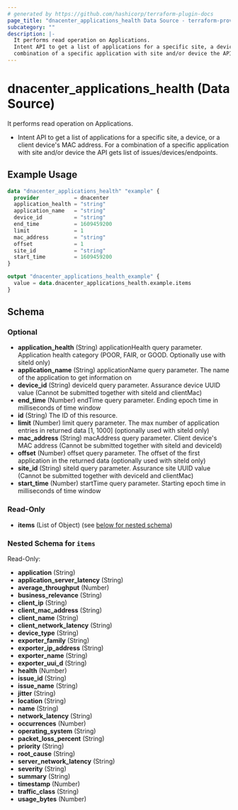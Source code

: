 ```yaml
---
# generated by https://github.com/hashicorp/terraform-plugin-docs
page_title: "dnacenter_applications_health Data Source - terraform-provider-dnacenter"
subcategory: ""
description: |-
  It performs read operation on Applications.
  Intent API to get a list of applications for a specific site, a device, or a client device's MAC address. For a
  combination of a specific application with site and/or device the API gets list of issues/devices/endpoints.
---
```


# dnacenter_applications_health (Data Source)

It performs read operation on Applications.

- Intent API to get a list of applications for a specific site, a device, or a client device's MAC address. For a
combination of a specific application with site and/or device the API gets list of issues/devices/endpoints.

## Example Usage

```terraform
data "dnacenter_applications_health" "example" {
  provider           = dnacenter
  application_health = "string"
  application_name   = "string"
  device_id          = "string"
  end_time           = 1609459200
  limit              = 1
  mac_address        = "string"
  offset             = 1
  site_id            = "string"
  start_time         = 1609459200
}

output "dnacenter_applications_health_example" {
  value = data.dnacenter_applications_health.example.items
}
```

<!-- schema generated by tfplugindocs -->
## Schema

### Optional

- **application_health** (String) applicationHealth query parameter. Application health category (POOR, FAIR, or GOOD.  Optionally use with siteId only)
- **application_name** (String) applicationName query parameter. The name of the application to get information on
- **device_id** (String) deviceId query parameter. Assurance device UUID value (Cannot be submitted together with siteId and clientMac)
- **end_time** (Number) endTime query parameter. Ending epoch time in milliseconds of time window
- **id** (String) The ID of this resource.
- **limit** (Number) limit query parameter. The max number of application entries in returned data [1, 1000] (optionally used with siteId only)
- **mac_address** (String) macAddress query parameter. Client device's MAC address (Cannot be submitted together with siteId and deviceId)
- **offset** (Number) offset query parameter. The offset of the first application in the returned data (optionally used with siteId only)
- **site_id** (String) siteId query parameter. Assurance site UUID value (Cannot be submitted together with deviceId and clientMac)
- **start_time** (Number) startTime query parameter. Starting epoch time in milliseconds of time window

### Read-Only

- **items** (List of Object) (see [below for nested schema](#nestedatt--items))

<a id="nestedatt--items"></a>
### Nested Schema for `items`

Read-Only:

- **application** (String)
- **application_server_latency** (String)
- **average_throughput** (Number)
- **business_relevance** (String)
- **client_ip** (String)
- **client_mac_address** (String)
- **client_name** (String)
- **client_network_latency** (String)
- **device_type** (String)
- **exporter_family** (String)
- **exporter_ip_address** (String)
- **exporter_name** (String)
- **exporter_uui_d** (String)
- **health** (Number)
- **issue_id** (String)
- **issue_name** (String)
- **jitter** (String)
- **location** (String)
- **name** (String)
- **network_latency** (String)
- **occurrences** (Number)
- **operating_system** (String)
- **packet_loss_percent** (String)
- **priority** (String)
- **root_cause** (String)
- **server_network_latency** (String)
- **severity** (String)
- **summary** (String)
- **timestamp** (Number)
- **traffic_class** (String)
- **usage_bytes** (Number)


